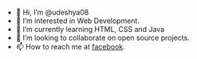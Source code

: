 - 👋 Hi, I’m @udeshya08
- 👀 I’m interested in Web Development.
- 🌱 I’m currently learning HTML, CSS and Java
- 💞️ I’m looking to collaborate on open source projects.
- 📫 How to reach me at <a href="https://www.facebook.com/profile.php?id=100074290977507">facebook</a>.

<!---
udeshya08/udeshya08 is a ✨ special ✨ repository because its `README.md` (this file) appears on your GitHub profile.
You can click the Preview link to take a look at your changes.
--->
